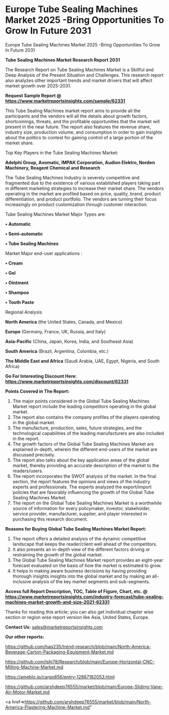 # Europe Tube Sealing Machines Market 2025 -Bring Opportunities To Grow In Future 2031
Europe Tube Sealing Machines Market 2025 -Bring Opportunities To Grow In Future 2031

<strong>Tube Sealing Machines Market Research Report 2031</strong>

The Research Report on Tube Sealing Machines Market is a Skillful and Deep Analysis of the Present Situation and Challenges. This research report also analyzes other important trends and market drivers that will affect market growth over 2025-2031.

<strong>Request Sample Report @ <a href=https://www.marketreportsinsights.com/sample/62331>https://www.marketreportsinsights.com/sample/62331</a></strong>

This Tube Sealing Machines market report aims to provide all the participants and the vendors will all the details about growth factors, shortcomings, threats, and the profitable opportunities that the market will present in the near future. The report also features the revenue share, industry size, production volume, and consumption in order to gain insights about the politics to contest for gaining control of a large portion of the market share.

Top Key Players in the Tube Sealing Machines Market:

<strong>Adelphi Group, Axomatic, IMPAK Corporation, Audion Elektro, Norden Machinery, Reagent Chemical and Research</strong>

The Tube Sealing Machines Industry is severely competitive and fragmented due to the existence of various established players taking part in different marketing strategies to increase their market share. The vendors operating in the market are profiled based on price, quality, brand, product differentiation, and product portfolio. The vendors are turning their focus increasingly on product customization through customer interaction.

Tube Sealing Machines Market Major Types are:

<strong>• Automatic

• Semi-automatic

• Tube Sealing Machines</strong>

Market Major end-user applications :

<strong>• Cream

• Gel

• Ointment

• Shampoo

• Tooth Paste</strong>

Regional Analysis

</u><strong><b>North America</b></strong> (the United States, Canada, and Mexico)

<strong><b>Europe </b></strong>(Germany, France, UK, Russia, and Italy)

<strong><b>Asia-Pacific</b></strong> (China, Japan, Korea, India, and Southeast Asia)

<strong><b>South America</b></strong> (Brazil, Argentina, Colombia, etc.)

<strong><b>The Middle East and Africa</b></strong> (Saudi Arabia, UAE, Egypt, Nigeria, and South Africa)

<strong>Go For Interesting Discount Here: <a href=https://www.marketreportsinsights.com/discount/62331>https://www.marketreportsinsights.com/discount/62331</a></strong>

<strong>Points Covered in The Report:</strong>
<ol>
  <li>The major points considered in the Global Tube Sealing Machines Market report include the leading competitors operating in the global market.</li>
  <li>The report also contains the company profiles of the players operating in the global market.</li>
  <li>The manufacture, production, sales, future strategies, and the technological capabilities of the leading manufacturers are also included in the report.</li>
  <li>The growth factors of the Global Tube Sealing Machines Market are explained in-depth, wherein the different end-users of the market are discussed precisely.</li>
  <li>The report also talks about the key application areas of the global market, thereby providing an accurate description of the market to the readers/users.</li>
  <li>The report incorporates the SWOT analysis of the market. In the final section, the report features the opinions and views of the industry experts and professionals. The experts analyzed the export/import policies that are favorably influencing the growth of the Global Tube Sealing Machines Market.</li>
  <li>The report on the Global Tube Sealing Machines Market is a worthwhile source of information for every policymaker, investor, stakeholder, service provider, manufacturer, supplier, and player interested in purchasing this research document.</li>
</ol>
<strong>Reasons for Buying Global Tube Sealing Machines Market Report:</strong>

<ol>
  <li>The report offers a detailed analysis of the dynamic competitive landscape that keeps the reader/client well ahead of the competitors.</li>
  <li>It also presents an in-depth view of the different factors driving or restraining the growth of the global market.</li>
  <li>The Global Tube Sealing Machines Market report provides an eight-year forecast evaluated on the basis of how the market is estimated to grow.</li>
  <li>It helps in making aware business decisions by having providing thorough insights insights into the global market and by making an all-inclusive analysis of the key market segments and sub-segments.</li>
</ol>
<strong>Access full Report Description, TOC, Table of Figure, Chart, etc. @ <a href=https://www.marketreportsinsights.com/industry-forecast/tube-sealing-machines-market-growth-and-size-2021-62331>https://www.marketreportsinsights.com/industry-forecast/tube-sealing-machines-market-growth-and-size-2021-62331</a></strong>


Thanks for reading this article; you can also get individual chapter wise section or region wise report version like Asia, United States, Europe.

<strong>Contact Us:</strong>
sales@marketreportsinsights.com

<strong>Our other reports:</strong>

<a href=https://github.com/haq235/trend-research/blob/main/North-America-Beverage-Carton-Packaging-Equipment-Market.md>https://github.com/haq235/trend-research/blob/main/North-America-Beverage-Carton-Packaging-Equipment-Market.md</a>

<a href=https://github.com/Ishi78/Research/blob/main/Europe-Horizontal-CNC-Milling-Machine-Market.md>https://github.com/Ishi78/Research/blob/main/Europe-Horizontal-CNC-Milling-Machine-Market.md</a>

<a href=https://ameblo.jp/cargo656/entry-12887182053.html>https://ameblo.jp/cargo656/entry-12887182053.html</a>

<a href=https://github.com/arshdeep76555/market/blob/main/Europe-Sliding-Vane-Air-Motor-Market.md>https://github.com/arshdeep76555/market/blob/main/Europe-Sliding-Vane-Air-Motor-Market.md</a>

<a href=>https://github.com/arshdeep76555/market/blob/main/North-America-Plastering-Machine-Market.md</a>"
